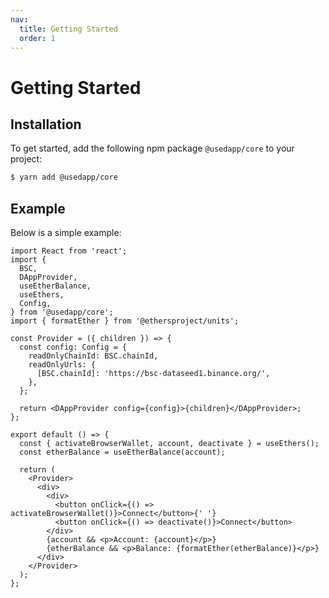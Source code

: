 ```yaml
---
nav:
  title: Getting Started
  order: 1
---
```


# Getting Started

## Installation

To get started, add the following npm package `@usedapp/core` to your project:

```sh
$ yarn add @usedapp/core
```

## Example

Below is a simple example:

```tsx
import React from 'react';
import {
  BSC,
  DAppProvider,
  useEtherBalance,
  useEthers,
  Config,
} from '@usedapp/core';
import { formatEther } from '@ethersproject/units';

const Provider = ({ children }) => {
  const config: Config = {
    readOnlyChainId: BSC.chainId,
    readOnlyUrls: {
      [BSC.chainId]: 'https://bsc-dataseed1.binance.org/',
    },
  };

  return <DAppProvider config={config}>{children}</DAppProvider>;
};

export default () => {
  const { activateBrowserWallet, account, deactivate } = useEthers();
  const etherBalance = useEtherBalance(account);

  return (
    <Provider>
      <div>
        <div>
          <button onClick={() => activateBrowserWallet()}>Connect</button>{' '}
          <button onClick={() => deactivate()}>Connect</button>
        </div>
        {account && <p>Account: {account}</p>}
        {etherBalance && <p>Balance: {formatEther(etherBalance)}</p>}
      </div>
    </Provider>
  );
};
```
